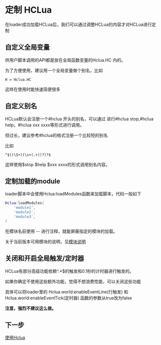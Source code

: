 # 定制 HCLua

在loader成功加载HCLua后，我们可以通过调整HCLua的内容才对HCLua进行定制

## 自定义全局变量

供用户脚本调用的API都是放在全局函数变量的Hclua.HC 内的。

为了方便使用，建议用一个全局变量做个别名，比如

```hclua
H = Hclua.HC
```
这样在使用时能快速简便很多

## 自定义别名

HCLua默认会注册一个#hclua 开头的别名，可以通过 进行#hclua stop,#hclua help，#hclua xxx xxxx等形式进行调用。

但过长，建议参考#hclua的格式注册一个比较短的别名

比如 

```
^$((\S+)(\s+(.+))?)?$
```

这样使用$stop $help $xxx xxxx的形式调用别名内容。

## 定制加载的module

loader脚本中会使用Hclua:loadModules函数来加载脚本，代码一般如下
```lua
Hclua:loadModules(
    'module1',
    'module2',
    'module3',
)
```

在模块名前使用 -- 进行注释，就能屏蔽指定的模块的加载。

关于当前版本可用模块的说明，见[模块说明](modules.md)

## 关闭和开启全局触发/定时器

HCLua有部分高级功能依赖^.*$的触发和0.1秒的计时器进行触发的。

如果你确定不使用这些额外功能，觉得不想浪费性能，可以关闭这些功能

具体可以将loader里的 Hclua.world:enableEventLine(行触发) 和 Hclua.world:enableEventTick(定时器) 函数的参数从true改为false

**注意，强烈不建议这么做。**

## 下一步

[使用Hclua](use.md)
